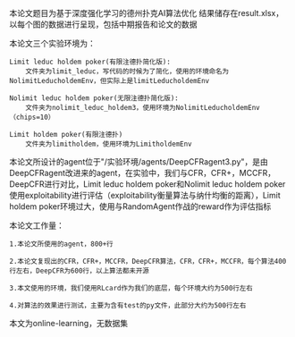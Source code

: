 本论文题目为基于深度强化学习的德州扑克AI算法优化
结果储存在result.xlsx，以每个图的数据进行呈现，包括中期报告和论文的数据

本论文三个实验环境为：

    Limit leduc holdem poker(有限注德扑简化版):
        文件夹为limit_leduc，写代码的时候为了简化，使用的环境命名为NolimitLeducholdemEnv，但实际上是limitLeducholdemEnv

    Nolimit leduc holdem poker(无限注德扑简化版):
        文件夹为nolimit_leduc_holdem3，使用环境为NolimitLeducholdemEnv（chips=10）
        
    Limit holdem poker(有限注德扑)
        文件夹为limitholdem，使用环境为LimitholdemEnv

本论文所设计的agent位于"/实验环境/agents/DeepCFRagent3.py"，是由DeepCFRagent改进来的agent，在实验中，我们与CFR，CFR+，MCCFR，DeepCFR进行对比，Limit leduc holdem poker和Nolimit leduc holdem poker使用exploitability进行评估（exploitability衡量算法与纳什均衡的距离），Limit holdem poker环境过大，使用与RandomAgent作战的reward作为评估指标

本论文工作量：

    1.本论文所使用的agent，800+行

    2.本论文复现出的CFR，CFR+，MCCFR，DeepCFR算法，CFR，CFR+，MCCFR，每个算法400行左右，DeepCFR为600行，以上算法都未开源
    
    3.本文使用的环境，我们使用RLcard作为我们的底层，每个环境大约为500行左右

    4.对算法的效果进行测试，主要为含有test的py文件，此部分大约为500行左右

本文为online-learning，无数据集
